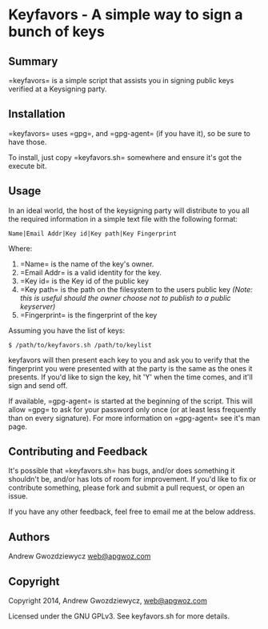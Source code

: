 # Keyfavors - A simple way to sign a bunch of keys

## Summary

=keyfavors= is a simple script that assists you in signing public keys
verified at a Keysigning party. 

## Installation

=keyfavors= uses =gpg=, and =gpg-agent= (if you have it), so be sure to 
have those.

To install, just copy =keyfavors.sh= somewhere and ensure it's got the
execute bit.

## Usage

In an ideal world, the host of the keysigning party will distribute
to you all the required information in a simple text file with the
following format:

    Name|Email Addr|Key id|Key path|Key Fingerprint
    
Where:

1. =Name= is the name of the key's owner. 
2. =Email Addr= is a valid identity for the key. 
3. =Key id= is the Key id of the public key
4. =Key path= is the path on the filesystem to the users public key
   *(Note: this is useful should the owner choose not to publish to a public keyserver)*
5. =Fingerprint= is the fingerprint of the key

Assuming you have the list of keys:

    $ /path/to/keyfavors.sh /path/to/keylist
    
keyfavors will then present each key to you and ask you to verify 
that the fingerprint you were presented with at the party is the same
as the ones it presents. If you'd like to sign the key, hit 'Y' when
the time comes, and it'll sign and send off.

If available, =gpg-agent= is started at the beginning of the script.
This will allow =gpg= to ask for your password only once (or at least
less frequently than on every signature). For more information on
=gpg-agent= see it's man page.

## Contributing and Feedback

It's possible that =keyfavors.sh= has bugs, and/or does something
it shouldn't be, and/or has lots of room for improvement. If you'd 
like to fix or contribute something, please fork and submit a pull
request, or open an issue.

If you have any other feedback, feel free to email me at the below
address.

## Authors

Andrew Gwozdziewycz <web@apgwoz.com>

## Copyright

Copyright 2014, Andrew Gwozdziewycz, <web@apgwoz.com>

Licensed under the GNU GPLv3. See keyfavors.sh for more details.
